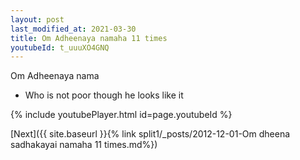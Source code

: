 ```yaml
---
layout: post
last_modified_at: 2021-03-30
title: Om Adheenaya namaha 11 times
youtubeId: t_uuuXO4GNQ
---
```

 
 
Om Adheenaya nama 
 
 -  Who is not poor though he looks like it 
 
  
 
  
 
 
 
 
 
 


{% include youtubePlayer.html id=page.youtubeId %}
 
[Next]({{ site.baseurl }}{% link  split1/_posts/2012-12-01-Om dheena sadhakayai namaha 11 times.md%})
 

